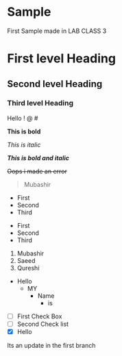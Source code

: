 # Sample
First Sample made in LAB CLASS 3
# First level Heading
## Second level Heading
### Third level Heading
Hello ! @ #

**This is bold**

*This is italic*

***This is bold and italic***

~~Oops i made an error~~

> Mubashir

+ First
+ Second
+ Third

* First
* Second
* Third

1. Mubashir
2. Saeed
3. Qureshi

* Hello
  - MY
    - Name
        - is

- [ ] First Check Box
- [ ] Second Check list
- [x] Hello

Its an update in the first branch
